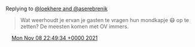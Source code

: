 Replying to [@loekhere and @aserebrenik](https://twitter.com/loekhere/status/1457837568045821957)

> Wat weerhoudt je ervan je gasten te vragen hun mondkapje 😷 op te zetten? De meesten komen met OV immers\.

<img src="../../media/tweet.ico" width="12" /> [Mon Nov 08 22:49:34 +0000 2021](https://twitter.com/DromerDenker/status/1457842760451600386)